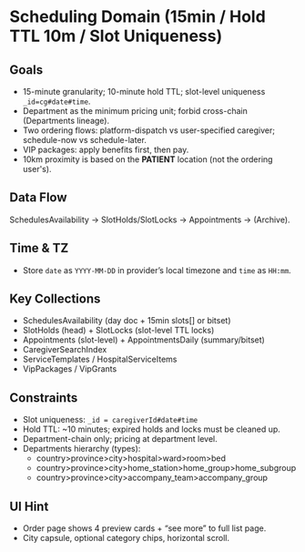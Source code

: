 # Scheduling Domain (15min / Hold TTL 10m / Slot Uniqueness)

## Goals
- 15-minute granularity; 10-minute hold TTL; slot-level uniqueness `_id=cg#date#time`.
- Department as the minimum pricing unit; forbid cross-chain (Departments lineage).
- Two ordering flows: platform-dispatch vs user-specified caregiver; schedule-now vs schedule-later.
- VIP packages: apply benefits first, then pay.
- 10km proximity is based on the **PATIENT** location (not the ordering user's).

## Data Flow
SchedulesAvailability → SlotHolds/SlotLocks → Appointments → (Archive).

## Time & TZ
- Store `date` as `YYYY-MM-DD` in provider’s local timezone and `time` as `HH:mm`.

## Key Collections
- SchedulesAvailability (day doc + 15min slots[] or bitset)
- SlotHolds (head) + SlotLocks (slot-level TTL locks)
- Appointments (slot-level) + AppointmentsDaily (summary/bitset)
- CaregiverSearchIndex
- ServiceTemplates / HospitalServiceItems
- VipPackages / VipGrants

## Constraints
- Slot uniqueness: `_id = caregiverId#date#time`
- Hold TTL: ~10 minutes; expired holds and locks must be cleaned up.
- Department-chain only; pricing at department level.
- Departments hierarchy (types):
  - country>province>city>hospital>ward>room>bed
  - country>province>city>home_station>home_group>home_subgroup
  - country>province>city>accompany_team>accompany_group

## UI Hint
- Order page shows 4 preview cards + “see more” to full list page.
- City capsule, optional category chips, horizontal scroll.

